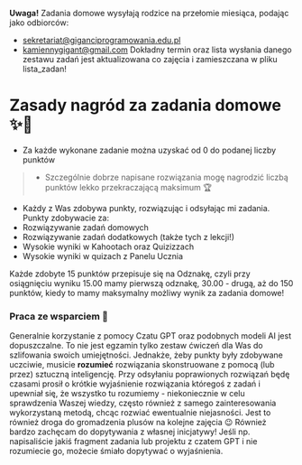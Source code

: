 **Uwaga!** Zadania domowe wysyłają rodzice na przełomie miesiąca, podając jako odbiorców: 
- sekretariat@giganciprogramowania.edu.pl
- kamiennygigant@gmail.com
Dokładny termin oraz lista wysłania danego zestawu zadań jest aktualizowana co zajęcia i zamieszczana w pliku lista_zadan!

# Zasady nagród za zadania domowe ✨🎉

- Za każde wykonane zadanie można uzyskać od 0 do podanej liczby punktów
> - Szczególnie dobrze napisane rozwiązania mogę nagrodzić liczbą punktów lekko przekraczającą maksimum 🏆
- Każdy z Was zdobywa punkty, rozwiązując i odsyłając mi zadania. Punkty zdobywacie za:
 - Rozwiązywanie zadań domowych
 - Rozwiązywanie zadań dodatkowych (także tych z lekcji!)
 - Wysokie wyniki w Kahootach oraz Quizizzach
 - Wysokie wyniki w quizach z Panelu Ucznia

Każde zdobyte 15 punktów przepisuje się na Odznakę, czyli przy osiągnięciu wyniku 15.00 mamy pierwszą odznakę, 30.00 - drugą, aż do 150 punktów, kiedy to mamy maksymalny możliwy wynik za zadania domowe!

### Praca ze wsparciem 🤖
Generalnie korzystanie z pomocy Czatu GPT oraz podobnych modeli AI jest dopuszczalne. To nie jest egzamin tylko zestaw ćwiczeń dla Was do szlifowania swoich umiejętności. Jednakże, żeby punkty były zdobywane uczciwie, musicie **rozumieć** rozwiązania skonstruowane z pomocą (lub przez) sztuczną inteligencję. Przy odsyłaniu poprawionych rozwiązań będę czasami prosił o krótkie wyjaśnienie rozwiązania któregoś z zadań i upewniał się, że wszystko tu rozumiemy - niekoniecznie w celu sprawdzenia Waszej wiedzy, często również z samego zainteresowania wykorzystaną metodą, chcąc rozwiać ewentualnie niejasności. Jest to również droga do gromadzenia plusów na kolejne zajęcia 😉
Również bardzo zachęcam do dopytywania z własnej inicjatywy! Jeśli np. napisaliście jakiś fragment zadania lub projektu z czatem GPT i nie rozumiecie go, możecie śmiało dopytywać o wyjaśnienia. 